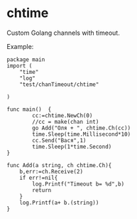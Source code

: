 # chtime
Custom Golang channels with timeout.

Example:

```golang
package main
import (
	"time"
	"log"
	"test/chanTimeout/chtime"

)

func main()  {
		cc:=chtime.NewCh(0)
		//cc = make(chan int)
		go Add("Оля + ", chtime.Ch(cc))
		time.Sleep(time.Millisecond*10)
		cc.Send("Вася",1)
		time.Sleep(1*time.Second)
}

func Add(a string, ch chtime.Ch){
	b,err:=ch.Receive(2)
	if err!=nil{
		log.Printf("Timeout b= %d",b)
		return
	}
	log.Printf(a+ b.(string))
}
```

